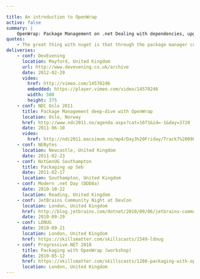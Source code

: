 ```yaml
---

title: An introduction to OpenWrap
active: false
summary: |
    OpenWrap: Package Management on .net Dealing with dependencies, upgrading libraries or deploying reusable units of code has been a struggle on .net for a long time. And we're now solving this problem!
quotes:
    - The great thing with nuget is that through the package manager console you can run a good package manager.
deliveries:
    - conf: DevEvening
      location: Mayford, United Kingdom
      url: http://www.devevening.co.uk/archive
      date: 2012-02-29
      video:
        href: http://vimeo.com/14570246
        embedded: https://player.vimeo.com/video/14570246
        width: 500
        height: 375
    - conf: NDC Oslo 2011
      title: Package Management deep-dive with OpenWrap
      location: Oslo, Norway
      href: http://www.ndc2011.no/agenda.aspx?cat=1071&id=-1&day=3728
      date: 2011-06-10
      video:
        href: http://ndc2011.macsimum.no/mp4/Day3%20Friday/Track7%200900-1000.mp4
    - conf: NEBytes
      location: Newcastle, United Kingdom
      date: 2011-02-23
    - conf: NxtGenUG Southampton
      title: Packaging up Seb
      date: 2011-02-17
      location: Southampton, United Kingdom
    - conf: Modern .net Day (DDD8a)
      date: 2010-10-22
      location: Reading, United Kingdom
    - conf: JetBrains Community Night at DevCon
      location: London, United Kingdom
      href: http://blog.jetbrains.com/dotnet/2010/09/06/jetbrains-community-night-at-devcon/
      date: 2010-09-29
    - conf: LDNUG
      date: 2010-09-21
      location: London, United Kingdom
      href: https://skillsmatter.com/skillscasts/1549-ldnug
    - conf: Progressive.NET 2010
      title: Packaging with OpenWrap (workshop)
      date: 2010-05-12
      href: https://skillsmatter.com/skillscasts/1280-packaging-with-openwrap
      location: London, United Kingdom
---
```

